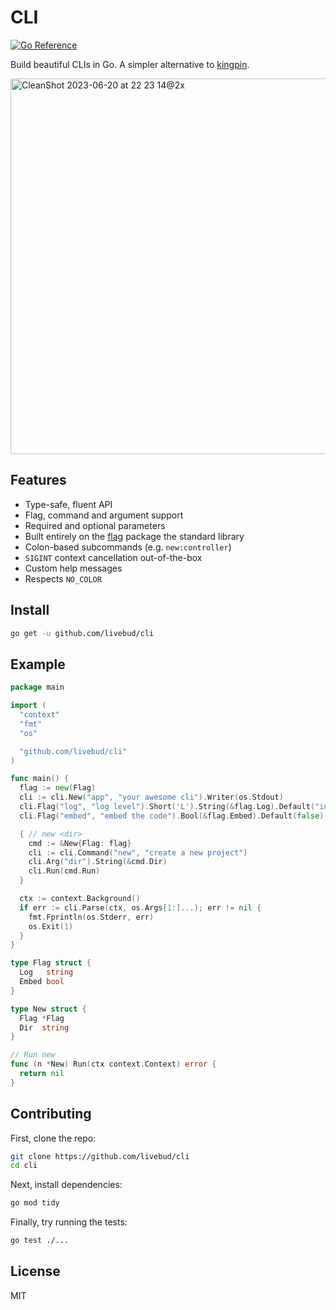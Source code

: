 # CLI

[![Go Reference](https://pkg.go.dev/badge/github.com/livebud/cli.svg)](https://pkg.go.dev/github.com/livebud/cli)

Build beautiful CLIs in Go. A simpler alternative to [kingpin](https://github.com/alecthomas/kingpin).

<img width="601" alt="CleanShot 2023-06-20 at 22 23 14@2x" src="https://github.com/livebud/cli/assets/170299/f29b7f43-ff1a-445e-9642-af300742ae4f">

## Features

- Type-safe, fluent API
- Flag, command and argument support
- Required and optional parameters
- Built entirely on the [flag](https://pkg.go.dev/flag) package the standard library
- Colon-based subcommands (e.g. `new:controller`)
- `SIGINT` context cancellation out-of-the-box
- Custom help messages
- Respects `NO_COLOR`

## Install

```sh
go get -u github.com/livebud/cli
```

## Example

```go
package main

import (
  "context"
  "fmt"
  "os"

  "github.com/livebud/cli"
)

func main() {
  flag := new(Flag)
  cli := cli.New("app", "your awesome cli").Writer(os.Stdout)
  cli.Flag("log", "log level").Short('L').String(&flag.Log).Default("info")
  cli.Flag("embed", "embed the code").Bool(&flag.Embed).Default(false)

  { // new <dir>
    cmd := &New{Flag: flag}
    cli := cli.Command("new", "create a new project")
    cli.Arg("dir").String(&cmd.Dir)
    cli.Run(cmd.Run)
  }

  ctx := context.Background()
  if err := cli.Parse(ctx, os.Args[1:]...); err != nil {
    fmt.Fprintln(os.Stderr, err)
    os.Exit(1)
  }
}

type Flag struct {
  Log   string
  Embed bool
}

type New struct {
  Flag *Flag
  Dir  string
}

// Run new
func (n *New) Run(ctx context.Context) error {
  return nil
}
```

## Contributing

First, clone the repo:

```sh
git clone https://github.com/livebud/cli
cd cli
```

Next, install dependencies:

```sh
go mod tidy
```

Finally, try running the tests:

```sh
go test ./...
```

## License

MIT
